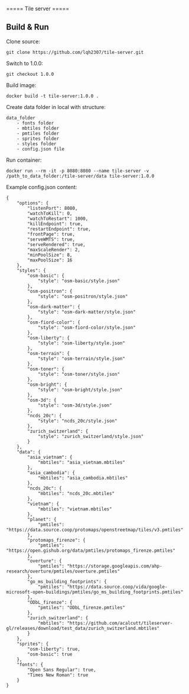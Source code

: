 ===== Tile server =====

## Build & Run

Clone source:

	git clone https://github.com/lqh2307/tile-server.git

Switch to 1.0.0:

	git checkout 1.0.0

Build image:

	docker build -t tile-server:1.0.0 .

Create data folder in local with structure:

	data_folder
		- fonts folder
		- mbtiles folder
		- pmtiles folder
		- sprites folder
		- styles folder
		- config.json file

Run container:

	docker run --rm -it -p 8080:8080 --name tile-server -v /path_to_data_folder:/tile-server/data tile-server:1.0.0

Example config.json content:

	{
		"options": {
			"listenPort": 8080,
			"watchToKill": 0,
			"watchToRestart": 1000,
			"killEndpoint": true,
			"restartEndpoint": true,
			"frontPage": true,
			"serveWMTS": true,
			"serveRendered": true,
			"maxScaleRender": 2,
			"minPoolSize": 8,
			"maxPoolSize": 16
		},
		"styles": {
			"osm-basic": {
				"style": "osm-basic/style.json"
			},
			"osm-positron": {
				"style": "osm-positron/style.json"
			},
			"osm-dark-matter": {
				"style": "osm-dark-matter/style.json"
			},
			"osm-fiord-color": {
				"style": "osm-fiord-color/style.json"
			},
			"osm-liberty": {
				"style": "osm-liberty/style.json"
			},
			"osm-terrain": {
				"style": "osm-terrain/style.json"
			},
			"osm-toner": {
				"style": "osm-toner/style.json"
			},
			"osm-bright": {
				"style": "osm-bright/style.json"
			},
			"osm-3d": {
				"style": "osm-3d/style.json"
			},
			"ncds_20c": {
				"style": "ncds_20c/style.json"
			},
			"zurich_switzerland": {
				"style": "zurich_switzerland/style.json"
			}
		},
		"data": {
			"asia_vietnam": {
				"mbtiles": "asia_vietnam.mbtiles"
			},
			"asia_cambodia": {
				"mbtiles": "asia_cambodia.mbtiles"
			},
			"ncds_20c": {
				"mbtiles": "ncds_20c.mbtiles"
			},
			"vietnam": {
				"mbtiles": "vietnam.mbtiles"
			},
			"planet": {
				"pmtiles": "https://data.source.coop/protomaps/openstreetmap/tiles/v3.pmtiles"
			},
			"protomaps_firenze": {
				"pmtiles": "https://open.gishub.org/data/pmtiles/protomaps_firenze.pmtiles"
			},
			"overture": {
				"pmtiles": "https://storage.googleapis.com/ahp-research/overture/pmtiles/overture.pmtiles"
			},
			"go_ms_building_footprints": {
				"pmtiles": "https://data.source.coop/vida/google-microsoft-open-buildings/pmtiles/go_ms_building_footprints.pmtiles"
			},
			"ODbL_firenze": {
				"pmtiles": "ODbL_firenze.pmtiles"
			},
			"zurich_switzerland": {
				"mbtiles": "https://github.com/acalcutt/tileserver-gl/releases/download/test_data/zurich_switzerland.mbtiles"
			}
		},
		"sprites": {
			"osm-liberty": true,
			"osm-basic": true
		},
		"fonts": {
			"Open Sans Regular": true,
			"Times New Roman": true
		}
	}
